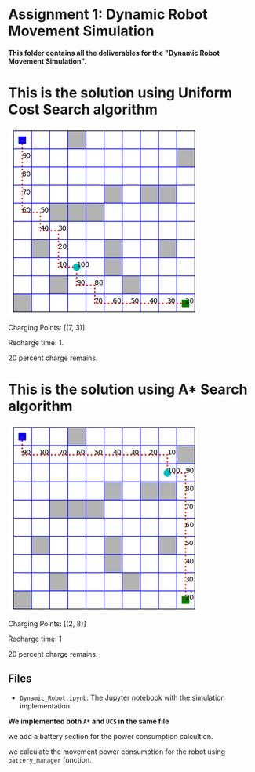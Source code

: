 # Assignment 1: Dynamic Robot Movement Simulation
**This folder contains all the deliverables for the "Dynamic Robot Movement Simulation".**

# This is the solution using Uniform Cost Search algorithm
![image](https://github.com/J0yBiswas/CSE-366-3---2021-2-60-019/blob/fc6baae7dbc165d3b8e8bc783378e4f5e05ade5f/Assignment%201/Uniform.png?raw=true)

Charging Points: [(7, 3)].

Recharge time:  1.

20  percent charge remains.

# This is the solution using A* Search algorithm

![image](https://github.com/J0yBiswas/CSE-366-3---2021-2-60-019/blob/fc6baae7dbc165d3b8e8bc783378e4f5e05ade5f/Assignment%201/A%20star.png?raw=true)

Charging Points: [(2, 8)]

Recharge time:  1

20  percent charge remains.

## Files
- `Dynamic_Robot.ipynb`: The Jupyter notebook with the simulation implementation.

**We implemented both `A*` and `UCS` in the same file**

 we add a battery section for the power consumption calcultion.
 
 we calculate the movement power consumption for the robot using `battery_manager` function.
